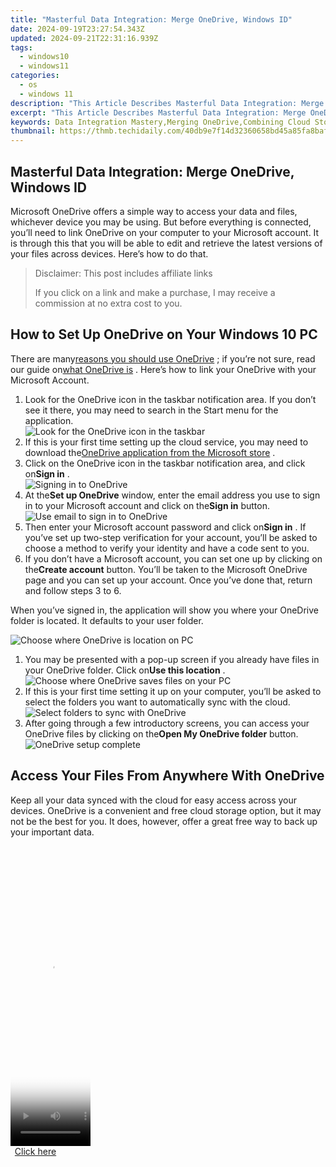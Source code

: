 ```yaml
---
title: "Masterful Data Integration: Merge OneDrive, Windows ID"
date: 2024-09-19T23:27:54.343Z
updated: 2024-09-21T22:31:16.939Z
tags:
  - windows10
  - windows11
categories:
  - os
  - windows 11
description: "This Article Describes Masterful Data Integration: Merge OneDrive, Windows ID"
excerpt: "This Article Describes Masterful Data Integration: Merge OneDrive, Windows ID"
keywords: Data Integration Mastery,Merging OneDrive,Combining Cloud Storage,Unifying Windows IDs,OneDrive & Windows ID Synergy,ID Merge Strategies,Seamless Data Blending
thumbnail: https://thmb.techidaily.com/40db9e7f14d32360658bd45a85fa8baf591a4c12413f48e4137aa1f90c61fa60.jpg
---
```


## Masterful Data Integration: Merge OneDrive, Windows ID

 Microsoft OneDrive offers a simple way to access your data and files, whichever device you may be using. But before everything is connected, you’ll need to link OneDrive on your computer to your Microsoft account. It is through this that you will be able to edit and retrieve the latest versions of your files across devices. Here’s how to do that.

>  Disclaimer: This post includes affiliate links
>
>  If you click on a link and make a purchase, I may receive a commission at no extra cost to you.
>

## How to Set Up OneDrive on Your Windows 10 PC

 There are many[reasons you should use OneDrive](https://www.makeuseof.com/microsoft-onedrive-personal-benefits/) ; if you’re not sure, read our guide on[what OneDrive is](https://www.makeuseof.com/what-is-onedrive/) . Here’s how to link your OneDrive with your Microsoft Account.

1. Look for the OneDrive icon in the taskbar notification area. If you don’t see it there, you may need to search in the Start menu for the application.  
![Look for the OneDrive icon in the taskbar](https://static1.makeuseofimages.com/wordpress/wp-content/uploads/2023/03/01-onedrive-icon-taskbar.jpg)
2. If this is your first time setting up the cloud service, you may need to download the[OneDrive application from the Microsoft store](https://www.microsoft.com/en-us/microsoft-365/onedrive/download) .
3. Click on the OneDrive icon in the taskbar notification area, and click on**Sign in** .  
![Signing in to OneDrive](https://static1.makeuseofimages.com/wordpress/wp-content/uploads/2023/03/02-sign-in-onedrive.jpg)
4. At the**Set up OneDrive** window, enter the email address you use to sign in to your Microsoft account and click on the**Sign in** button.  
![Use email to sign in to OneDrive](https://static1.makeuseofimages.com/wordpress/wp-content/uploads/2023/03/03-onedrive-email.jpg)
5. Then enter your Microsoft account password and click on**Sign in** . If you’ve set up two-step verification for your account, you’ll be asked to choose a method to verify your identity and have a code sent to you.
6. If you don’t have a Microsoft account, you can set one up by clicking on the**Create account** button. You’ll be taken to the Microsoft OneDrive page and you can set up your account. Once you’ve done that, return and follow steps 3 to 6.

 When you’ve signed in, the application will show you where your OneDrive folder is located. It defaults to your user folder.

![Choose where OneDrive is location on PC](https://static1.makeuseofimages.com/wordpress/wp-content/uploads/2023/03/04-set-up-onedrive.jpg)

1. You may be presented with a pop-up screen if you already have files in your OneDrive folder. Click on**Use this location** .  
![Choose where OneDrive saves files on your PC](https://static1.makeuseofimages.com/wordpress/wp-content/uploads/2023/03/07-choose-onedrive-location.jpg)
2. If this is your first time setting it up on your computer, you’ll be asked to select the folders you want to automatically sync with the cloud.  
![Select folders to sync with OneDrive](https://static1.makeuseofimages.com/wordpress/wp-content/uploads/2023/03/04-choose-onedrive-folders.jpg)
3. After going through a few introductory screens, you can access your OneDrive files by clicking on the**Open My OneDrive folder** button.  
![OneDrive setup complete](https://static1.makeuseofimages.com/wordpress/wp-content/uploads/2023/03/05-onedrive-setup-complete.jpg)

## Access Your Files From Anywhere With OneDrive

 Keep all your data synced with the cloud for easy access across your devices. OneDrive is a convenient and free cloud storage option, but it may not be the best for you. It does, however, offer a great free way to back up your important data.

<ins class="adsbygoogle"
     style="display:block"
     data-ad-format="autorelaxed"
     data-ad-client="ca-pub-7571918770474297"
     data-ad-slot="1223367746"></ins>

<ins class="adsbygoogle"
     style="display:block"
     data-ad-client="ca-pub-7571918770474297"
     data-ad-slot="8358498916"
     data-ad-format="auto"
     data-full-width-responsive="true"></ins>



<!-- affiliate ads begin -->
<span id="1975503">
					<video width="128" height="480" style="cursor:pointer"
           poster="//a.impactradius-go.com/display-clicktoplayimage/1975503.png"
           onclick="if(!this.playClicked){this.play();this.setAttribute('controls',true);this.playClicked=true;}">
	   <source src="//a.impactradius-go.com/display-ad/22993-1975503">
	   <img src="//a.impactradius-go.com/display-clicktoplayimage/1975503.png" style="border: none; height: 100%; width: 100%; object-fit: contain">
	</video>
	<div style="width:80px;text-align:center"><a href="javascript:window.open(decodeURIComponent('https%3A%2F%2Fhomestyler.sjv.io%2Fc%2F5597632%2F1975503%2F22993'), '_blank');void(0);">Click here</a></div>
</span>
<img height="0" width="0" src="https://imp.pxf.io/i/5597632/1975503/22993" style="position:absolute;visibility:hidden;" border="0" />
<!-- affiliate ads end -->

